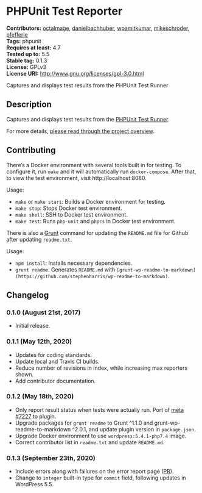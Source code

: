 # PHPUnit Test Reporter #
**Contributors:** [octalmage](https://profiles.wordpress.org/octalmage), [danielbachhuber](https://profiles.wordpress.org/danielbachhuber), [wpamitkumar](https://profiles.wordpress.org/wpamitkumar), [mikeschroder](https://profiles.wordpress.org/mikeschroder), [pfefferle](https://profiles.wordpress.org/pfefferle)  
**Tags:** phpunit  
**Requires at least:** 4.7  
**Tested up to:** 5.5  
**Stable tag:** 0.1.3  
**License:** GPLv3  
**License URI:** http://www.gnu.org/licenses/gpl-3.0.html  

Captures and displays test results from the PHPUnit Test Runner

## Description ##

Captures and displays test results from the [PHPUnit Test Runner](https://github.com/WordPress/phpunit-test-runner).

For more details, [please read through the project overview](https://make.wordpress.org/hosting/test-results-getting-started/).

## Contributing ##

There’s a Docker environment with several tools built in for testing.
To configure it, run `make` and it will automatically run `docker-compose`.
After that, to view the test environment, visit http://localhost:8080.

Usage:
- `make` or `make start`:  Builds a Docker environment for testing.
- `make stop`: Stops Docker test environment.
- `make shell`: SSH to Docker test environment.
- `make test`: Runs `php-unit` and `phpcs` in Docker test environment.

There is also a [Grunt](https://gruntjs.com/) command for updating the `README.md` file for Github
after updating `readme.txt`.

Usage:
- `npm install`: Installs necessary dependencies.
- `grunt readme`: Generates `README.md` with
  `[grunt-wp-readme-to-markdown](https://github.com/stephenharris/wp-readme-to-markdown)`.

## Changelog ##

### 0.1.0 (August 21st, 2017) ###
* Initial release.

### 0.1.1 (May 12th, 2020) ###
* Updates for coding standards.
* Update local and Travis CI builds.
* Reduce number of revisions in index, while increasing max reporters shown.
* Add contributor documentation.

### 0.1.2 (May 18th, 2020) ###
* Only report result status when tests were actually run. Port of
  [meta #7227](https://meta.trac.wordpress.org/changeset/7227) to plugin.
* Upgrade packages for `grunt readme` to Grunt ^1.1.0 and
  grunt-wp-readme-to-markdown ^2.0.1, and update plugin version in `package.json`.
* Upgrade Docker environment to use `wordpress:5.4.1-php7.4` image.
* Correct contributor list in `readme.txt` and update `README.md`.

### 0.1.3 (September 23th, 2020) ###
* Include errors along with failures on the error report page ([PR](https://github.com/WordPress/phpunit-test-reporter/pull/84)).
* Change to `integer` built-in type for `commit` field, following updates in WordPress 5.5.
